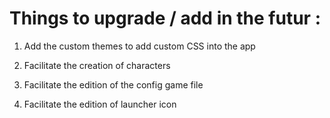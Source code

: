 # Things to upgrade / add in the futur :

1. Add the custom themes to add custom CSS into the app

2. Facilitate the creation of characters

3. Facilitate the edition of the config game file

4. Facilitate the edition of launcher icon